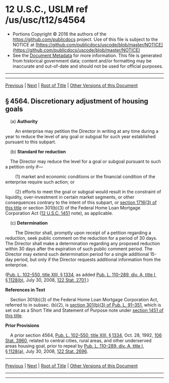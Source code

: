 ---
---

# 12 U.S.C., USLM ref /us/usc/t12/s4564

* Portions Copyright © 2016 the authors of the https://github.com/publicdocs project.
  Use of this file is subject to the NOTICE at [https://github.com/publicdocs/uscode/blob/master/NOTICE](https://github.com/publicdocs/uscode/blob/master/NOTICE)
* See the [Document Metadata](././../../../../../../..//README.md) for more information.
  This file is generated from historical government data; content and/or formatting may be inaccurate and out-of-date and should not be used for official purposes.

----------
----------

[Previous](./../../../../../../..//us/usc/t12/ch46/schI/ptB/spt2/m__us_usc_t12_s4563.md) | [Next](./../../../../../../..//us/usc/t12/ch46/schI/ptB/spt2/m__us_usc_t12_s4565.md) | [Root of Title](./../../../../../../../) | [Other Versions of this Document](https://publicdocs.github.io/go/links?ns=uslm&ref=%2Fus%2Fusc%2Ft12%2Fs4564)

## § 4564. Discretionary adjustment of housing goals

    (a) __Authority__ 

        An enterprise may petition the Director in writing at any time during a year to reduce the level of any goal or subgoal for such year established pursuant to this subpart.

    (b) __Standard for reduction__ 

    The Director may reduce the level for a goal or subgoal pursuant to such a petition only if—

        (1) market and economic conditions or the financial condition of the enterprise require such action; or

        (2) efforts to meet the goal or subgoal would result in the constraint of liquidity, over-investment in certain market segments, or other consequences contrary to the intent of this subpart, or [section 1716(3) of this title][/us/usc/t12/s1716/3] or section 301(b)(3) of the Federal Home Loan Mortgage Corporation Act ([12 U.S.C. 1451][/us/usc/t12/s1451] note), as applicable.

    (c) __Determination__ 

        The Director shall, promptly upon receipt of a petition regarding a reduction, seek public comment on the reduction for a period of 30 days. The Director shall make a determination regarding any proposed reduction within 30 days after the expiration of such public comment period. The Director may extend such determination period for a single additional 15-day period, but only if the Director requests additional information from the enterprise.

([Pub. L. 102–550, title XIII, § 1334][/us/pl/102/550/s1334], as added [Pub. L. 110–289, div. A, title I, § 1128(b)][/us/pl/110/289/s1128/b], July 30, 2008, [122 Stat. 2701][/us/stat/122/2701].)

 __References in Text__ 

    Section 301(b)(3) of the Federal Home Loan Mortgage Corporation Act, referred to in subsec. (b)(2), is [section 301(b)(3) of Pub. L. 91–351][/us/pl/91/351/s301/b/3], which is set out as a Short Title and Statement of Purpose note under [section 1451 of this title][/us/usc/t12/s1451].

 __Prior Provisions__ 

    A prior section 4564, [Pub. L. 102–550, title XIII, § 1334][/us/pl/102/550/s1334], Oct. 28, 1992, [106 Stat. 3960][/us/stat/106/3960], related to central cities, rural areas, and other underserved areas housing goal, prior to repeal by [Pub. L. 110–289, div. A, title I, § 1128(a)][/us/pl/110/289/s1128/a], July 30, 2008, [122 Stat. 2696][/us/stat/122/2696].

----------

[Previous](./../../../../../../..//us/usc/t12/ch46/schI/ptB/spt2/m__us_usc_t12_s4563.md) | [Next](./../../../../../../..//us/usc/t12/ch46/schI/ptB/spt2/m__us_usc_t12_s4565.md) | [Root of Title](./../../../../../../../) | [Other Versions of this Document](https://publicdocs.github.io/go/links?ns=uslm&ref=%2Fus%2Fusc%2Ft12%2Fs4564)

----------
----------

[/us/usc/t12/s1716/3]: https://publicdocs.github.io/go/links?ns=uslm&ref=%2Fus%2Fusc%2Ft12%2Fs1716%2F3
[/us/usc/t12/s1451]: https://publicdocs.github.io/go/links?ns=uslm&ref=%2Fus%2Fusc%2Ft12%2Fs1451
[/us/pl/102/550/s1334]: https://publicdocs.github.io/go/links?ns=uslm&ref=%2Fus%2Fpl%2F102%2F550%2Fs1334
[/us/pl/110/289/s1128/b]: https://publicdocs.github.io/go/links?ns=uslm&ref=%2Fus%2Fpl%2F110%2F289%2Fs1128%2Fb
[/us/stat/122/2701]: https://publicdocs.github.io/go/links?ns=uslm&ref=%2Fus%2Fstat%2F122%2F2701
[/us/pl/91/351/s301/b/3]: https://publicdocs.github.io/go/links?ns=uslm&ref=%2Fus%2Fpl%2F91%2F351%2Fs301%2Fb%2F3
[/us/usc/t12/s1451]: https://publicdocs.github.io/go/links?ns=uslm&ref=%2Fus%2Fusc%2Ft12%2Fs1451
[/us/pl/102/550/s1334]: https://publicdocs.github.io/go/links?ns=uslm&ref=%2Fus%2Fpl%2F102%2F550%2Fs1334
[/us/stat/106/3960]: https://publicdocs.github.io/go/links?ns=uslm&ref=%2Fus%2Fstat%2F106%2F3960
[/us/pl/110/289/s1128/a]: https://publicdocs.github.io/go/links?ns=uslm&ref=%2Fus%2Fpl%2F110%2F289%2Fs1128%2Fa
[/us/stat/122/2696]: https://publicdocs.github.io/go/links?ns=uslm&ref=%2Fus%2Fstat%2F122%2F2696


